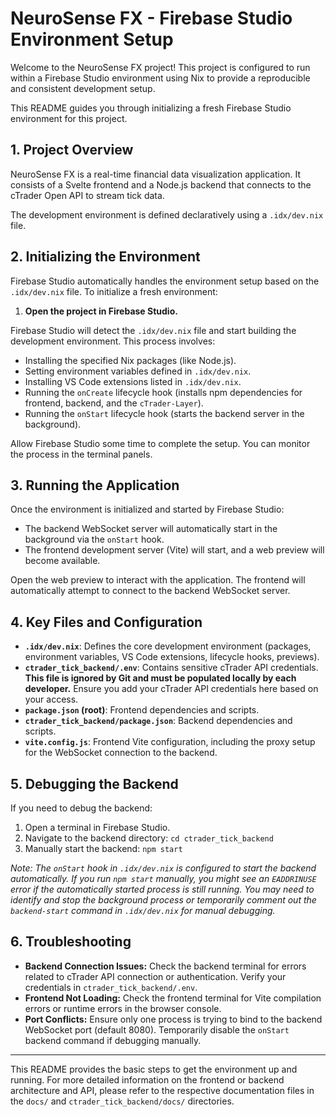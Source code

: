 # NeuroSense FX - Firebase Studio Environment Setup

Welcome to the NeuroSense FX project! This project is configured to run within a Firebase Studio environment using Nix to provide a reproducible and consistent development setup.

This README guides you through initializing a fresh Firebase Studio environment for this project.

## 1. Project Overview

NeuroSense FX is a real-time financial data visualization application. It consists of a Svelte frontend and a Node.js backend that connects to the cTrader Open API to stream tick data.

The development environment is defined declaratively using a `.idx/dev.nix` file.

## 2. Initializing the Environment

Firebase Studio automatically handles the environment setup based on the `.idx/dev.nix` file. To initialize a fresh environment:

1.  **Open the project in Firebase Studio.**

Firebase Studio will detect the `.idx/dev.nix` file and start building the development environment. This process involves:

*   Installing the specified Nix packages (like Node.js).
*   Setting environment variables defined in `.idx/dev.nix`.
*   Installing VS Code extensions listed in `.idx/dev.nix`.
*   Running the `onCreate` lifecycle hook (installs npm dependencies for frontend, backend, and the `cTrader-Layer`).
*   Running the `onStart` lifecycle hook (starts the backend server in the background).

Allow Firebase Studio some time to complete the setup. You can monitor the process in the terminal panels.

## 3. Running the Application

Once the environment is initialized and started by Firebase Studio:

*   The backend WebSocket server will automatically start in the background via the `onStart` hook.
*   The frontend development server (Vite) will start, and a web preview will become available.

Open the web preview to interact with the application. The frontend will automatically attempt to connect to the backend WebSocket server.

## 4. Key Files and Configuration

*   **`.idx/dev.nix`**: Defines the core development environment (packages, environment variables, VS Code extensions, lifecycle hooks, previews).
*   **`ctrader_tick_backend/.env`**: Contains sensitive cTrader API credentials. **This file is ignored by Git and must be populated locally by each developer.** Ensure you add your cTrader API credentials here based on your access.
*   **`package.json` (root)**: Frontend dependencies and scripts.
*   **`ctrader_tick_backend/package.json`**: Backend dependencies and scripts.
*   **`vite.config.js`**: Frontend Vite configuration, including the proxy setup for the WebSocket connection to the backend.

## 5. Debugging the Backend

If you need to debug the backend:

1.  Open a terminal in Firebase Studio.
2.  Navigate to the backend directory: `cd ctrader_tick_backend`
3.  Manually start the backend: `npm start`

*Note: The `onStart` hook in `.idx/dev.nix` is configured to start the backend automatically. If you run `npm start` manually, you might see an `EADDRINUSE` error if the automatically started process is still running. You may need to identify and stop the background process or temporarily comment out the `backend-start` command in `.idx/dev.nix` for manual debugging.*

## 6. Troubleshooting

*   **Backend Connection Issues:** Check the backend terminal for errors related to cTrader API connection or authentication. Verify your credentials in `ctrader_tick_backend/.env`.
*   **Frontend Not Loading:** Check the frontend terminal for Vite compilation errors or runtime errors in the browser console.
*   **Port Conflicts:** Ensure only one process is trying to bind to the backend WebSocket port (default 8080). Temporarily disable the `onStart` backend command if debugging manually.

---

This README provides the basic steps to get the environment up and running. For more detailed information on the frontend or backend architecture and API, please refer to the respective documentation files in the `docs/` and `ctrader_tick_backend/docs/` directories.
